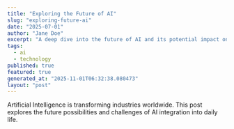 ```yaml
---
title: "Exploring the Future of AI"
slug: "exploring-future-ai"
date: "2025-07-01"
author: "Jane Doe"
excerpt: "A deep dive into the future of AI and its potential impact on various sectors."
tags:
  - ai
  - technology
published: true
featured: true
generated_at: "2025-11-01T06:32:38.080473"
layout: "post"
---
```


Artificial Intelligence is transforming industries worldwide. This post explores the future possibilities and challenges of AI integration into daily life.